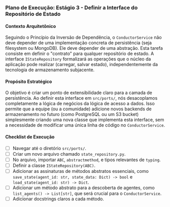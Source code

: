 ### Plano de Execução: Estágio 3 - Definir a Interface do Repositório de Estado

#### Contexto Arquitetônico

Seguindo o Princípio da Inversão de Dependência, o `ConductorService` não deve depender de uma implementação concreta de persistência (seja filesystem ou MongoDB). Ele deve depender de uma abstração. Esta tarefa consiste em definir o "contrato" para qualquer repositório de estado. A interface `IStateRepository` formalizará as operações que o núcleo da aplicação pode realizar (carregar, salvar estado), independentemente da tecnologia de armazenamento subjacente.

#### Propósito Estratégico

O objetivo é criar um ponto de extensibilidade claro para a camada de persistência. Ao definir esta interface em `src/ports/`, nós desacoplamos completamente a lógica de negócios da lógica de acesso a dados. Isso permite que a equipe (ou a comunidade) adicione novos backends de armazenamento no futuro (como PostgreSQL ou um S3 bucket) simplesmente criando uma nova classe que implementa esta interface, sem a necessidade de modificar uma única linha de código no `ConductorService`.

#### Checklist de Execução

- [ ] Navegar até o diretório `src/ports/`.
- [ ] Criar um novo arquivo chamado `state_repository.py`.
- [ ] No arquivo, importar `ABC`, `abstractmethod`, e tipos relevantes de `typing`.
- [ ] Definir a classe `IStateRepository(ABC)`.
- [ ] Adicionar as assinaturas de métodos abstratos essenciais, como `save_state(agent_id: str, state_data: Dict) -> bool` e `load_state(agent_id: str) -> Dict`.
- [ ] Adicionar um método abstrato para a descoberta de agentes, como `list_agents() -> List[str]`, que será crucial para o `ConductorService`.
- [ ] Adicionar docstrings claros a cada método.
